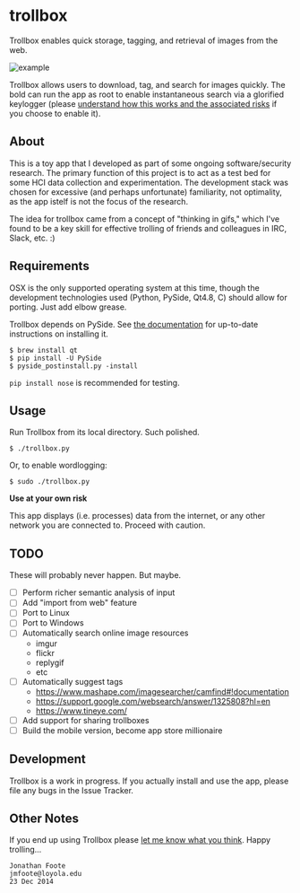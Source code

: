 # trollbox

Trollbox enables quick storage, tagging, and retrieval of images from the web. 

![example](https://raw.githubusercontent.com/jfoote/trollbox/master/trollbox/test/data/1/images/example.gif?token=AB-eizPbdrW2ZcP5atUXRQvQMvVYHwl9ks5UoxMYwA%3D%3D)

Trollbox allows users to download, tag, and search for images quickly. The bold can run the app as root to enable instantaneous search via a glorified keylogger (please [understand how this works and the associated risks](https://github.com/jfoote/trollbox/blob/master/trollbox/wordlogger/__init__.py) if you choose to enable it). 

## About

This is a toy app that I developed as part of some ongoing software/security research. The primary function of this project is to act as a test bed for some HCI data collection and experimentation. The development stack was chosen for excessive (and perhaps unfortunate) familiarity, not optimality, as the app istelf is not the focus of the research. 

The idea for trollbox came from a concept of "thinking in gifs," which I've found to be a key skill for effective trolling of friends and colleagues in IRC, Slack, etc. :) 

## Requirements 

OSX is the only supported operating system at this time, though the development technologies used (Python, PySide, Qt4.8, C) should allow for porting. Just add elbow grease.

Trollbox depends on PySide. See [the documentation](https://pypi.python.org/pypi/PySide) for up-to-date instructions on installing it.

```
$ brew install qt
$ pip install -U PySide
$ pyside_postinstall.py -install
```

`pip install nose` is recommended for testing.

## Usage

Run Trollbox from its local directory. Such polished.

```
$ ./trollbox.py
```

Or, to enable wordlogging:

```
$ sudo ./trollbox.py
```

**Use at your own risk**

This app displays (i.e. processes) data from the internet, or any other network you are connected to. Proceed with caution. 

## TODO

These will probably never happen. But maybe.

- [ ] Perform richer semantic analysis of input
- [ ] Add "import from web" feature
- [ ] Port to Linux
- [ ] Port to Windows
- [ ] Automatically search online image resources
    - imgur
    - flickr
    - replygif
    - etc
- [ ] Automatically suggest tags
    - https://www.mashape.com/imagesearcher/camfind#!documentation
    - https://support.google.com/websearch/answer/1325808?hl=en
    - https://www.tineye.com/
- [ ] Add support for sharing trollboxes
- [ ] Build the mobile version, become app store millionaire

## Development

Trollbox is a work in progress. If you actually install and use the app, please file any bugs in the Issue Tracker.

## Other Notes

If you end up using Trollbox please [let me know what you think](mailto:jmfoote@loyola.edu). Happy trolling...

```
Jonathan Foote
jmfoote@loyola.edu
23 Dec 2014
```
